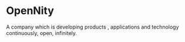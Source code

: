 # OpenNity
A company which is developing  products , applications and technology continuously, open, infinitely. 
